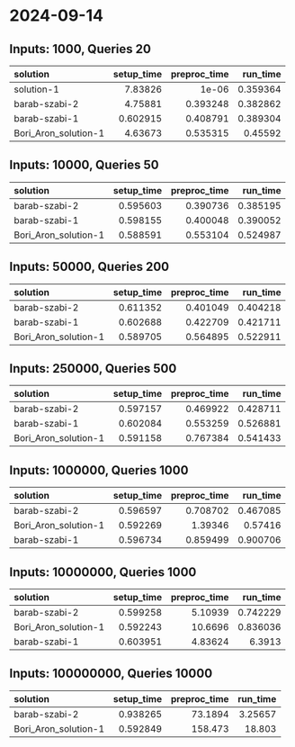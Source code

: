 # 2024-09-14

## Inputs: 1000, Queries 20

| solution             |   setup_time |   preproc_time |   run_time |
|:---------------------|-------------:|---------------:|-----------:|
| solution-1           |     7.83826  |       1e-06    |   0.359364 |
| barab-szabi-2        |     4.75881  |       0.393248 |   0.382862 |
| barab-szabi-1        |     0.602915 |       0.408791 |   0.389304 |
| Bori_Aron_solution-1 |     4.63673  |       0.535315 |   0.45592  |

## Inputs: 10000, Queries 50

| solution             |   setup_time |   preproc_time |   run_time |
|:---------------------|-------------:|---------------:|-----------:|
| barab-szabi-2        |     0.595603 |       0.390736 |   0.385195 |
| barab-szabi-1        |     0.598155 |       0.400048 |   0.390052 |
| Bori_Aron_solution-1 |     0.588591 |       0.553104 |   0.524987 |

## Inputs: 50000, Queries 200

| solution             |   setup_time |   preproc_time |   run_time |
|:---------------------|-------------:|---------------:|-----------:|
| barab-szabi-2        |     0.611352 |       0.401049 |   0.404218 |
| barab-szabi-1        |     0.602688 |       0.422709 |   0.421711 |
| Bori_Aron_solution-1 |     0.589705 |       0.564895 |   0.522911 |

## Inputs: 250000, Queries 500

| solution             |   setup_time |   preproc_time |   run_time |
|:---------------------|-------------:|---------------:|-----------:|
| barab-szabi-2        |     0.597157 |       0.469922 |   0.428711 |
| barab-szabi-1        |     0.602084 |       0.553259 |   0.526881 |
| Bori_Aron_solution-1 |     0.591158 |       0.767384 |   0.541433 |

## Inputs: 1000000, Queries 1000

| solution             |   setup_time |   preproc_time |   run_time |
|:---------------------|-------------:|---------------:|-----------:|
| barab-szabi-2        |     0.596597 |       0.708702 |   0.467085 |
| Bori_Aron_solution-1 |     0.592269 |       1.39346  |   0.57416  |
| barab-szabi-1        |     0.596734 |       0.859499 |   0.900706 |

## Inputs: 10000000, Queries 1000

| solution             |   setup_time |   preproc_time |   run_time |
|:---------------------|-------------:|---------------:|-----------:|
| barab-szabi-2        |     0.599258 |        5.10939 |   0.742229 |
| Bori_Aron_solution-1 |     0.592243 |       10.6696  |   0.836036 |
| barab-szabi-1        |     0.603951 |        4.83624 |   6.3913   |

## Inputs: 100000000, Queries 10000

| solution             |   setup_time |   preproc_time |   run_time |
|:---------------------|-------------:|---------------:|-----------:|
| barab-szabi-2        |     0.938265 |        73.1894 |    3.25657 |
| Bori_Aron_solution-1 |     0.592849 |       158.473  |   18.803   |